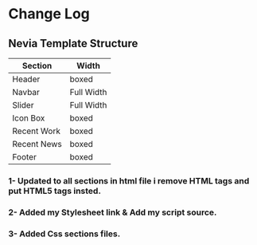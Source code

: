 # Change Log
## Nevia Template Structure

Section | Width
------------ | -------------
Header | boxed
Navbar | Full Width
Slider | Full Width
Icon Box | boxed
Recent Work | boxed
Recent News | boxed
Footer | boxed 

### 1- Updated to all sections in html file i remove HTML tags and put HTML5 tags insted.

### 2- Added my  Stylesheet link  & Add my script source.

### 3- Added Css sections files.